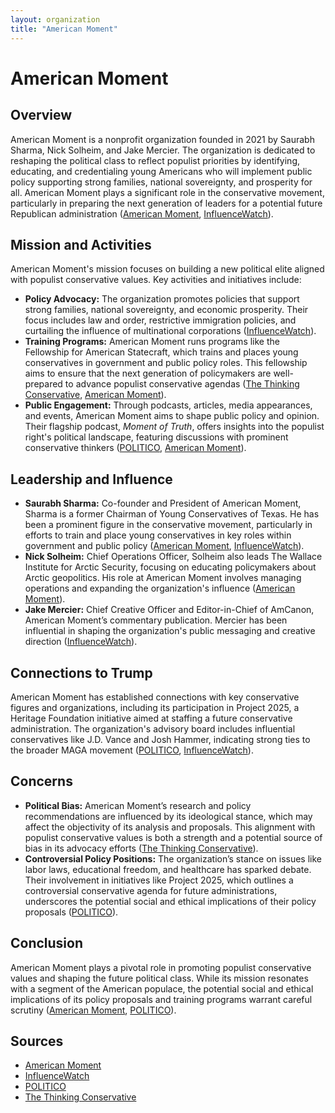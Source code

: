 ```yaml
---
layout: organization
title: "American Moment"
---
```


# American Moment

## Overview
American Moment is a nonprofit organization founded in 2021 by Saurabh Sharma, Nick Solheim, and Jake Mercier. The organization is dedicated to reshaping the political class to reflect populist priorities by identifying, educating, and credentialing young Americans who will implement public policy supporting strong families, national sovereignty, and prosperity for all. American Moment plays a significant role in the conservative movement, particularly in preparing the next generation of leaders for a potential future Republican administration ([American Moment](https://www.americanmoment.org), [InfluenceWatch](https://www.influencewatch.org)).

## Mission and Activities
American Moment's mission focuses on building a new political elite aligned with populist conservative values. Key activities and initiatives include:
- **Policy Advocacy:** The organization promotes policies that support strong families, national sovereignty, and economic prosperity. Their focus includes law and order, restrictive immigration policies, and curtailing the influence of multinational corporations ([InfluenceWatch](https://www.influencewatch.org)).
- **Training Programs:** American Moment runs programs like the Fellowship for American Statecraft, which trains and places young conservatives in government and public policy roles. This fellowship aims to ensure that the next generation of policymakers are well-prepared to advance populist conservative agendas ([The Thinking Conservative](https://www.thethinkingconservative.com), [American Moment](https://www.americanmoment.org)).
- **Public Engagement:** Through podcasts, articles, media appearances, and events, American Moment aims to shape public policy and opinion. Their flagship podcast, *Moment of Truth*, offers insights into the populist right's political landscape, featuring discussions with prominent conservative thinkers ([POLITICO](https://www.politico.com), [American Moment](https://www.americanmoment.org)).

## Leadership and Influence
- **Saurabh Sharma:** Co-founder and President of American Moment, Sharma is a former Chairman of Young Conservatives of Texas. He has been a prominent figure in the conservative movement, particularly in efforts to train and place young conservatives in key roles within government and public policy ([American Moment](https://www.americanmoment.org), [InfluenceWatch](https://www.influencewatch.org)).
- **Nick Solheim:** Chief Operations Officer, Solheim also leads The Wallace Institute for Arctic Security, focusing on educating policymakers about Arctic geopolitics. His role at American Moment involves managing operations and expanding the organization's influence ([American Moment](https://www.americanmoment.org)).
- **Jake Mercier:** Chief Creative Officer and Editor-in-Chief of AmCanon, American Moment’s commentary publication. Mercier has been influential in shaping the organization's public messaging and creative direction ([InfluenceWatch](https://www.influencewatch.org)).

## Connections to Trump
American Moment has established connections with key conservative figures and organizations, including its participation in Project 2025, a Heritage Foundation initiative aimed at staffing a future conservative administration. The organization's advisory board includes influential conservatives like J.D. Vance and Josh Hammer, indicating strong ties to the broader MAGA movement ([POLITICO](https://www.politico.com), [InfluenceWatch](https://www.influencewatch.org)).

## Concerns
- **Political Bias:** American Moment’s research and policy recommendations are influenced by its ideological stance, which may affect the objectivity of its analysis and proposals. This alignment with populist conservative values is both a strength and a potential source of bias in its advocacy efforts ([The Thinking Conservative](https://www.thethinkingconservative.com)).
- **Controversial Policy Positions:** The organization’s stance on issues like labor laws, educational freedom, and healthcare has sparked debate. Their involvement in initiatives like Project 2025, which outlines a controversial conservative agenda for future administrations, underscores the potential social and ethical implications of their policy proposals ([POLITICO](https://www.politico.com)).

## Conclusion
American Moment plays a pivotal role in promoting populist conservative values and shaping the future political class. While its mission resonates with a segment of the American populace, the potential social and ethical implications of its policy proposals and training programs warrant careful scrutiny ([American Moment](https://www.americanmoment.org), [POLITICO](https://www.politico.com)).

## Sources
- [American Moment](https://www.americanmoment.org)
- [InfluenceWatch](https://www.influencewatch.org)
- [POLITICO](https://www.politico.com)
- [The Thinking Conservative](https://www.thethinkingconservative.com)
